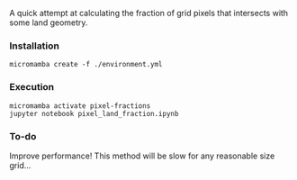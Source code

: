 A quick attempt at calculating the fraction of grid pixels that intersects with some land geometry.

### Installation

```
micromamba create -f ./environment.yml
```

### Execution

```
micromamba activate pixel-fractions
jupyter notebook pixel_land_fraction.ipynb
```

### To-do

Improve performance! This method will be slow for any reasonable size grid...
